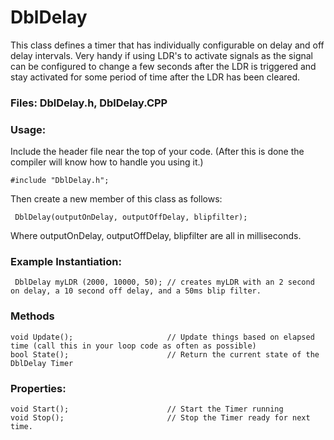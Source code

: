 # DblDelay

This class defines a timer that has individually configurable on delay and off delay intervals.
Very handy if using LDR's to activate signals as the signal can be configured to change a few seconds after the LDR is triggered
and stay activated for some period of time after the LDR has been cleared.

### Files: DblDelay.h, DblDelay.CPP

### Usage:
Include the header file near the top of your code. (After this is done the compiler will know how to handle you using it.)

    #include "DblDelay.h";

Then create a new member of this class as follows:

     DblDelay(outputOnDelay, outputOffDelay, blipfilter);

Where outputOnDelay, outputOffDelay, blipfilter are all in milliseconds.

### Example Instantiation:
     DblDelay myLDR (2000, 10000, 50); // creates myLDR with an 2 second on delay, a 10 second off delay, and a 50ms blip filter.

### Methods
    void Update();                     // Update things based on elapsed time (call this in your loop code as often as possible)
    bool State();                      // Return the current state of the DblDelay Timer


### Properties:
    void Start();                      // Start the Timer running
    void Stop();                       // Stop the Timer ready for next time.
